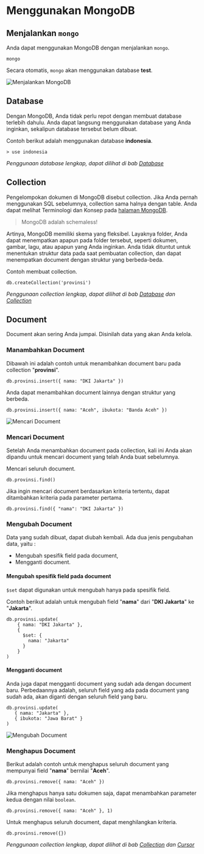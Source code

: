 # Menggunakan MongoDB


## Menjalankan `mongo`
Anda dapat menggunakan MongoDB dengan menjalankan `mongo`.

    mongo
    

Secara otomatis, `mongo` akan menggunakan database **test**.

![Menjalankan MongoDB](https://dl.dropboxusercontent.com/u/83581209/mongodb-untuk-indonesia/assets/menggunakan_mongodb.1.png)

## Database

Dengan MongoDB, Anda tidak perlu repot dengan membuat database terlebih dahulu. Anda dapat langsung menggunakan database yang Anda inginkan, sekalipun database tersebut belum dibuat.

Contoh berikut adalah menggunakan database **indonesia**.

    > use indonesia


*Penggunaan database lengkap, dapat dilihat di bab [Database](database.md)*

## Collection

Pengelompokan dokumen di MongoDB disebut collection. Jika Anda pernah menggunakan SQL sebelumnya, collection sama halnya dengan table. Anda dapat melihat Terminologi dan Konsep pada [halaman MongoDB](mongodb.md).

> MongoDB adalah schemaless!

Artinya, MongoDB memiliki skema yang fleksibel. Layaknya folder, Anda dapat menempatkan apapun pada folder tersebut, seperti dokumen, gambar, lagu, atau apapun yang Anda inginkan. Anda tidak dituntut untuk menentukan struktur data pada saat pembuatan collection, dan dapat menempatkan document dengan struktur yang berbeda-beda.

Contoh membuat collection.

    db.createCollection('provinsi')

*Penggunaan collection lengkap, dapat dilihat di bab [Database](database.md) dan [Collection](collection.md)*

## Document

Document akan sering Anda jumpai. Disinilah data yang akan Anda kelola.


### Manambahkan Document

Dibawah ini adalah contoh untuk menambahkan document baru pada collection "**provinsi**".

    db.provinsi.insert({ nama: "DKI Jakarta" })
    
Anda dapat menambahkan document lainnya dengan struktur yang berbeda.

    db.provinsi.insert({ nama: "Aceh", ibukota: "Banda Aceh" })
    
![Mencari Document](https://dl.dropboxusercontent.com/u/83581209/mongodb-untuk-indonesia/assets/menggunakan_mongodb.2.png)

### Mencari Document

Setelah Anda menambahkan document pada collection, kali ini Anda akan dipandu untuk mencari document yang telah Anda buat sebelumnya.

Mencari seluruh document.

    db.provinsi.find()

Jika ingin mencari document berdasarkan kriteria tertentu, dapat ditambahkan kriteria pada parameter pertama.

    db.provinsi.find({ "nama": "DKI Jakarta" })


### Mengubah Document

Data yang sudah dibuat, dapat diubah kembali. Ada dua jenis pengubahan data, yaitu :

- Mengubah spesifik field pada document,
- Mengganti document.


#### Mengubah spesifik field pada document

`$set` dapat digunakan untuk mengubah hanya pada spesifik field.

Contoh berikut adalah untuk mengubah field "**nama**" dari "**DKI Jakarta**" ke "**Jakarta**".

    db.provinsi.update(
        { nama: "DKI Jakarta" },
        {
          $set: {
            nama: "Jakarta"
          }
        }
    )
    
    
#### Mengganti document

Anda juga dapat mengganti document yang sudah ada dengan document baru. Perbedaannya adalah, seluruh field yang ada pada document yang sudah ada, akan diganti dengan seluruh field yang baru.


    db.provinsi.update(
       { nama: "Jakarta" },
       { ibukota: "Jawa Barat" }
    )

![Mengubah Document](https://dl.dropboxusercontent.com/u/83581209/mongodb-untuk-indonesia/assets/menggunakan_mongodb.3.png)


### Menghapus Document

Berikut adalah contoh untuk menghapus seluruh document yang mempunyai field "**nama**" bernilai "**Aceh**".

    db.provinsi.remove({ nama: "Aceh" })

Jika menghapus hanya satu dokumen saja, dapat menambahkan parameter kedua dengan nilai `boolean`.

    db.provinsi.remove({ nama: "Aceh" }, 1)
    
Untuk menghapus seluruh document, dapat menghilangkan kriteria.

    db.provinsi.remove({})

*Penggunaan collection lengkap, dapat dilihat di bab [Collection](collection.md) dan [Cursor](cursor.md)*












